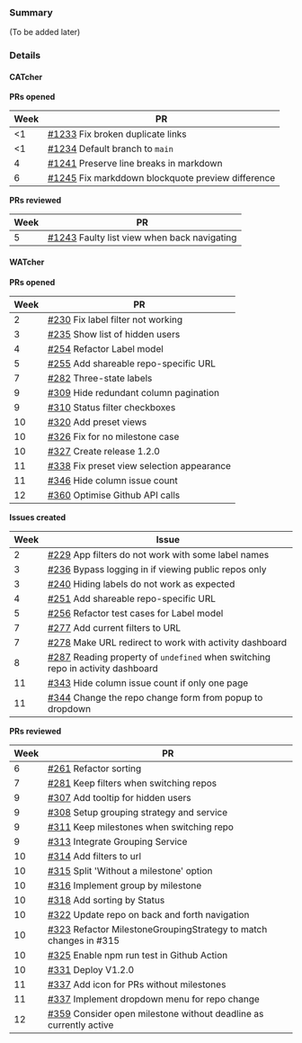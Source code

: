 ### Summary

(To be added later)

### Details

#### CATcher

**PRs opened**

| Week | PR |
|---|---|
| &lt;1 | [#1233](https://github.com/CATcher-org/CATcher/pull/1233) Fix broken duplicate links |
| &lt;1 | [#1234](https://github.com/CATcher-org/CATcher/pull/1234) Default branch to `main` |
| 4 | [#1241](https://github.com/CATcher-org/CATcher/pull/1241) Preserve line breaks in markdown |
| 6 | [#1245](https://github.com/CATcher-org/CATcher/pull/1245) Fix markddown blockquote preview difference |

**PRs reviewed**

| Week | PR |
|---|---|
| 5 | [#1243](https://github.com/CATcher-org/CATcher/pull/1243) Faulty list view when back navigating |

#### WATcher

**PRs opened**

| Week | PR |
|---|---|
| 2 | [#230](https://github.com/CATcher-org/WATcher/pull/230) Fix label filter not working |
| 3 | [#235](https://github.com/CATcher-org/WATcher/pull/235) Show list of hidden users |
| 4 | [#254](https://github.com/CATcher-org/WATcher/pull/254) Refactor Label model |
| 5 | [#255](https://github.com/CATcher-org/WATcher/pull/255) Add shareable repo-specific URL |
| 7 | [#282](https://github.com/CATcher-org/WATcher/pull/282) Three-state labels |
| 9 | [#309](https://github.com/CATcher-org/WATcher/pull/309) Hide redundant column pagination |
| 9 | [#310](https://github.com/CATcher-org/WATcher/pull/310) Status filter checkboxes |
| 10 | [#320](https://github.com/CATcher-org/WATcher/pull/320) Add preset views |
| 10 | [#326](https://github.com/CATcher-org/WATcher/pull/326) Fix for no milestone case |
| 10 | [#327](https://github.com/CATcher-org/WATcher/pull/327) Create release 1.2.0 |
| 11 | [#338](https://github.com/CATcher-org/WATcher/pull/338) Fix preset view selection appearance |
| 11 | [#346](https://github.com/CATcher-org/WATcher/pull/346) Hide column issue count |
| 12 | [#360](https://github.com/CATcher-org/WATcher/pull/360) Optimise Github API calls |

**Issues created**

| Week | Issue |
|---|---|
| 2 | [#229](https://github.com/CATcher-org/WATcher/issues/229) App filters do not work with some label names |
| 3 | [#236](https://github.com/CATcher-org/WATcher/issues/236) Bypass logging in if viewing public repos only |
| 3 | [#240](https://github.com/CATcher-org/WATcher/issues/240) Hiding labels do not work as expected |
| 4 | [#251](https://github.com/CATcher-org/WATcher/issues/251) Add shareable repo-specific URL |
| 5 | [#256](https://github.com/CATcher-org/WATcher/issues/256) Refactor test cases for Label model |
| 7 | [#277](https://github.com/CATcher-org/WATcher/issues/277) Add current filters to URL |
| 7 | [#278](https://github.com/CATcher-org/WATcher/issues/278) Make URL redirect to work with activity dashboard |
| 8 | [#287](https://github.com/CATcher-org/WATcher/issues/287) Reading property of `undefined` when switching repo in activity dashboard |
| 11 | [#343](https://github.com/CATcher-org/WATcher/issues/343) Hide column issue count if only one page |
| 11 | [#344](https://github.com/CATcher-org/WATcher/issues/344) Change the repo change form from popup to dropdown |

**PRs reviewed**

| Week | PR |
|---|---|
| 6 | [#261](https://github.com/CATcher-org/WATcher/pull/261) Refactor sorting |
| 7 | [#281](https://github.com/CATcher-org/WATcher/pull/281) Keep filters when switching repos |
| 9 | [#307](https://github.com/CATcher-org/WATcher/pull/307) Add tooltip for hidden users |
| 9 | [#308](https://github.com/CATcher-org/WATcher/pull/308) Setup grouping strategy and service |
| 9 | [#311](https://github.com/CATcher-org/WATcher/pull/311) Keep milestones when switching repo |
| 9 | [#313](https://github.com/CATcher-org/WATcher/pull/313) Integrate Grouping Service |
| 10 | [#314](https://github.com/CATcher-org/WATcher/pull/314) Add filters to url |
| 10 | [#315](https://github.com/CATcher-org/WATcher/pull/315) Split 'Without a milestone' option |
| 10 | [#316](https://github.com/CATcher-org/WATcher/pull/316) Implement group by milestone |
| 10 | [#318](https://github.com/CATcher-org/WATcher/pull/318) Add sorting by Status |
| 10 | [#322](https://github.com/CATcher-org/WATcher/pull/322) Update repo on back and forth navigation |
| 10 | [#323](https://github.com/CATcher-org/WATcher/pull/323) Refactor MilestoneGroupingStrategy to match changes in #315 |
| 10 | [#325](https://github.com/CATcher-org/WATcher/pull/325) Enable npm run test in Github Action |
| 10 | [#331](https://github.com/CATcher-org/WATcher/pull/331) Deploy V1.2.0 |
| 11 | [#337](https://github.com/CATcher-org/WATcher/pull/337) Add icon for PRs without milestones |
| 11 | [#337](https://github.com/CATcher-org/WATcher/pull/347) Implement dropdown menu for repo change |
| 12 | [#359](https://github.com/CATcher-org/WATcher/pull/359) Consider open milestone without deadline as currently active |
